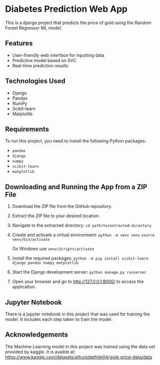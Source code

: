 # Diabetes Prediction Web App

This is a django project that predicts the price of gold using the Random Forest Regressor ML model.

## Features

- User-friendly web interface for inputting data
- Predictive model based on SVC
- Real-time prediction results

## Technologies Used

- Django
- Pandas
- NumPy
- Scikit-learn
- Matplotlib

## Requirements

To run this project, you need to install the following Python packages:

- `pandas`
- `django`
- `numpy`
- `scikit-learn`
- `matplotlib`

## Downloading and Running the App from a ZIP File
1. Download the ZIP file from the GitHub repository.

2. Extract the ZIP file to your desired location.

3. Navigate to the extracted directory:
`cd path/to/extracted-directory`

4. Create and activate a virtual environment:
`python -m venv venv`
`source venv/bin/activate`

   On Windows use `venv\Scripts\activate`

6. Install the required packages:
`python -m pip install scikit-learn django pandas numpy matplotlib`

7. Start the Django development server:
`python manage.py runserver`

8. Open your browser and go to http://127.0.0.1:8000/ to access the application.

## Jupyter Notebook
There is a jupyter notebook in this project that was used for training the model. It includes each step taken to train the model.

## Acknowledgements
The Machine Learning model in this project was trained using the data set provided by kaggle. It is avaible at: https://www.kaggle.com/datasets/altruistdelhite04/gold-price-data/data

